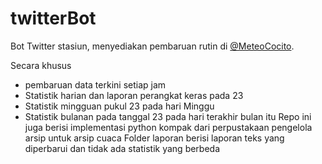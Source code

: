 # twitterBot
Bot Twitter stasiun, menyediakan pembaruan rutin di [@MeteoCocito](https://twitter.com/MeteoCocito).

Secara khusus 

* pembaruan data terkini setiap jam 
* Statistik harian dan laporan perangkat keras pada 23
* Statistik mingguan pukul 23 pada hari Minggu
* Statistik bulanan pada tanggal 23 pada hari terakhir bulan itu Repo ini juga berisi implementasi python kompak dari perpustakaan pengelola arsip untuk arsip cuaca Folder laporan berisi laporan teks yang diperbarui dan tidak ada statistik yang berbeda
